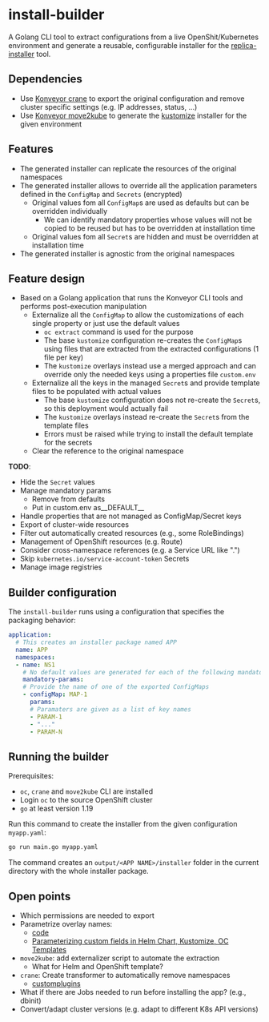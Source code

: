 # install-builder
A Golang CLI tool to extract configurations from a live OpenShit/Kubernetes environment and generate a reusable, configurable
installer for the [replica-installer](../replica-installer/README.md) tool.

## Dependencies
* Use [Konveyor crane](https://konveyor.io/tools/crane/) to export the original configuration and remove cluster specific settings 
(e.g. IP addresses, status, ...)
* Use [Konveyor move2kube](https://move2kube.konveyor.io/) to generate the [kustomize](https://kustomize.io/) installer 
for the given environment 

## Features
* The generated installer can replicate the resources of the original namespaces
* The generated installer allows to override all the application parameters defined in the `ConfigMap` and `Secrets` (encrypted)
  * Original values fom all `ConfigMap`s are used as defaults but can be overridden individually
    * We can identify mandatory properties whose values will not be copied to be reused but has to be overridden at 
    installation time 
  * Original values fom all `Secret`s are hidden and must be overridden at installation time
* The generated installer is agnostic from the original namespaces

## Feature design
* Based on a Golang application that runs the Konveyor CLI tools and performs post-execution manipulation
  * Externalize all the `ConfigMap` to allow the customizations of each single property or just use the 
  default values
    * `oc extract` command is used for the purpose
    * The base `kustomize` configuration re-creates the `ConfigMap`s using files that are extracted from the
    extracted configurations (1 file per key)
    * The `kustomize` overlays instead use a merged approach and can override only the needed keys using a properties
    file `custom.env`
  * Externalize all the keys in the managed `Secret`s and provide template files to be populated with actual values
    * The base `kustomize` configuration does not re-create the `Secret`s, so this deployment would actually fail
    * The `kustomize` overlays instead re-create the `Secret`s from the template files
    * Errors must be raised while trying to install the default template for the secrets
  * Clear the reference to the original namespace

**TODO**:
* Hide the `Secret` values
* Manage mandatory params
  * Remove from defaults
  * Put in custom.env as__DEFAULT__
* Handle properties that are not managed as ConfigMap/Secret keys
* Export of cluster-wide resources
* Filter out automatically created resources (e.g., some RoleBindings)
* Management of OpenShift resources (e.g. Route)
* Consider cross-namespace references (e.g. a Service URL like "<svc name>.<ns-name>")
* Skip `kubernetes.io/service-account-token` Secrets
* Manage image registries

## Builder configuration
The `install-builder` runs using a configuration that specifies the packaging behavior: 
```yaml
application:
  # This creates an installer package named APP
  name: APP
  namespaces:
  - name: NS1
    # No default values are generated for each of the following mandatory params
    mandatory-params:
    # Provide the name of one of the exported ConfigMaps
    - configMap: MAP-1
      params:
      # Paramaters are given as a list of key names  
      - PARAM-1
      - "..."
      - PARAM-N
```

## Running the builder
Prerequisites:
* `oc`, `crane` and `move2kube` CLI are installed
* Login `oc` to the source OpenShift cluster
* `go` at least version 1.19 

Run this command to create the installer from the given configuration `myapp.yaml`:
```bash
go run main.go myapp.yaml
```

The command creates an `output/<APP NAME>/installer` folder in the current directory with the whole installer package.

## Open points
* Which permissions are needed to export
* Parametrize overlay names:
    * [code](https://github.com/konveyor/move2kube/blob/3d57835d897596bed2bd42d937b6c5f2ac173f73/transformer/kubernetes/parameterizer/parameterizer.go#L57)
    * [Parameterizing custom fields in Helm Chart, Kustomize, OC Templates](https://move2kube.konveyor.io/tutorials/customizing-the-output/custom-parameterization-of-helm-charts-kustomize-octemplates)
* `move2kube`: add externalizer script to automate the extraction
    * What for Helm and OpenShift template?
* `crane`: Create transformer to automatically remove namespaces
    * [customplugins](https://konveyor.github.io/crane/tools/customplugins/)
* What if there are Jobs needed to run before installing the app? (e.g., dbinit)
* Convert/adapt cluster versions (e.g. adapt to different K8s API versions)